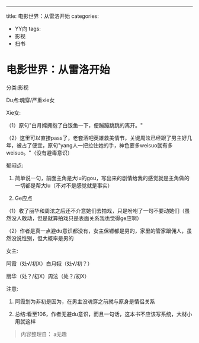 ---
title: 电影世界：从雷洛开始
categories:
- YY向
tags:
- 影视
- 扫书
# 电影世界：从雷洛开始
分类:影视

Du点:魂穿/严重xie女

Xie女:

（1）原句"白月嫦拥抱了白饭鱼一下，便蹦蹦跳跳的离开。"

（2）这里可以直接pass了，老套酒吧英雄救美情节，关键周泫已经跟了男主好几年，被占了便宜，原句"yang人一把拉住她的手，神色要多weisuo就有多weisuo。"（没有避毒意识）

郁闷点:

1.  简单说一句，前面主角是大lu的gou，写出来的剧情给我的感觉就是主角做的一切都是帮大lu（不对不是感觉就是事实）

2.  Ge应点

（1）收了丽华和周泫之后还不介意她们去拍戏，只是吩咐了一句不要动她们（虽然没人敢动，但是就算拍戏只是表面关系我也觉得ge应啊）

（2）作者是真一点避du意识都没有，女主保镖都是男的，家里的管家跟佣人，虽然没说性别，但大概率是男的

女主:

阿霞（处√/初X）白月娥（处√/初？）

丽华（处？/初X）周泫（处？/初X）

注意:

1.  阿霞划为非初是因为，在男主没魂穿之前就与原身是情侣关系

2.  总结:看至106，作者无避du意识，而且一句话，这本书不应该写系统，大材小用就这样


> 内容整理自： a无趣